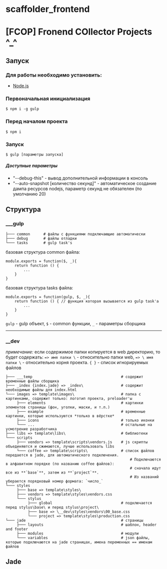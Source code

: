# scaffolder_frontend


# [FCOP] Fronend COllector Projects ^_^

## Запуск
### Для работы необходимо установить:
* <a href="https://nodejs.org/en/" target="_blank">Node.js</a>

### Первоначальная инициализация
```
$ npm i -g gulp
```


### Перед началом проекта
```
$ npm i
```

### Запуск
```
$ gulp [параметры запуска]
```

##### Доступные параметры
* "--debug-this" - вывод дополнительной информации в консоль
* "--auto-snapshot [количество секунд]" - автоматическое создание дампа ресурсов nodejs, параметр секунд не обязателен (по умолчанию 20)







## Структура



### \_\_\_gulp

```
├─── common      # файлы с функциями подключающие автоматически
├─── debug       # файлы отладки
└─── tasks       # gulp task's
```

базовая структура common файла:

```javasript
module.exports = function($, _){
    return function () {
        ...
    }
}
```

базовая структура tasks файла:

```javasript
module.exports = function(gulp, $, _){
    return function () { // функция которая вызывается из gulp task'а
        ...
    }
}
```
` gulp ` - gulp объект, ` $ ` - common функции, ` _ ` - параметры сборщика



***



### __dev

*примечание:*
если содержимое папки копируется в web директорию, то будет содержать: `=> имя папки \` - относительно папки web, `=> \ имя папки \` - относительно корня проекта. `{ }` - список игнорируемых файлов

```
├─── ___temp                                        # содержит временные файлы сборщика
├─── _index {index.jade} => _index\                 # содержит необходимые файлы для index.html
└─── images => template\images\                     # папка с картинками, содержит только: логотип проекта, preloader'ы
     ├─── elements                                  # картинки элементов страницы (фон, уголки, маски, и т.п.)
     ├─── example                                   # временные картинки, которые используются *только в вёрстке*
     ├─── icons                                     # только иконки
     └─── ...                                       # остальные на усмотрение разработчика
├─── libs => template\libs\                         # библиотеки
└─── scripts
     ├─── vendors => template\scripts\vendors.js    # js скрипты объединяются и сжимаются, лучше использовать libs
     └─── coffee => template\scripts\               # список файлов передается в jade, для автоматического подключения.
                                                        # Подключаются в алфавитном порядке (по названию coffee файлов):
                                                        # сначала идут все из **`base`**, затем из **`project`**.
                                                        # Из названий уберается порядковый номер формата: `число_`
└─── styles
     ├─── base => template\styles\
     ├─── vendors => template\styles\vendors.css
     └─── stylus
          ├─── global                               # подключается перед stylus\base\ и перед stylus\project\
          ├─── base => \__dev\styles\vendors\00_base.css
          └─── project => template\styles\production.css
└─── jade                                           # страницы
     ├─── layouts                                   # шаблон, header and footer
     ├─── modules                                   # модули
     └─── variables                                 # json файлы, которые подключаются на jade страницах, имена переменных == именам файлов
```








## Jade
